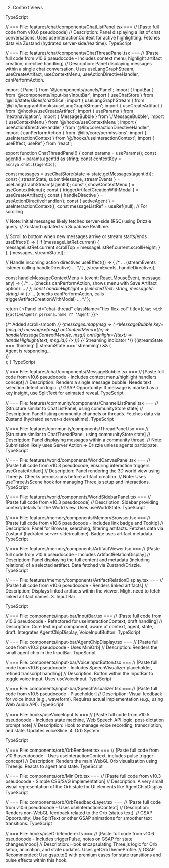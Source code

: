 2. Context Views

TypeScript

// === File: features/chat/components/ChatListPanel.tsx ===
// [Paste full code from v10.6 pseudocode]
// Description: Panel displaying a list of chat conversations. Uses useInteractionContext for active highlighting. Fetches data via Zustand (hydrated server-side/realtime).
TypeScript

// === File: features/chat/components/ChatThreadPanel.tsx ===
// [Paste full code from v10.6 pseudocode - Includes context menu, highlight artifact creation, directive handling]
// Description: Panel displaying messages within a single chat conversation. Uses useLangGraphStream, useCreateArtifact, useContextMenu, useActionDirectiveHandler, canPerformAction.

import { Panel } from '@/components/panels/Panel';
import { InputBar } from '@/components/input-bar/InputBar';
import { useChatStore } from '@/lib/state/slices/chatSlice';
import { useLangGraphStream } from '@/lib/langgraph/hooks/useLangGraphStream';
import { useCreateArtifact } from '@/hooks/useCreateArtifact';
import { useParams } from 'next/navigation';
import { MessageBubble } from './MessageBubble';
import { useContextMenu } from '@/hooks/useContextMenu';
import { useActionDirectiveHandler } from '@/lib/core/actionDirectiveHandler';
import { canPerformAction } from '@/lib/core/permissions';
import { useInteractionContext } from '@/hooks/useInteractionContext';
import { useEffect, useRef } from 'react';

export function ChatThreadPanel() {
  const params = useParams();
  const agentId = params.agentId as string;
  const contextKey = `asraya:chat:${agentId}`;

  const messages = useChatStore(state => state.getMessages(agentId));
  const { streamState, submitMessage, streamEvents } = useLangGraphStream(agentId);
  const { showContextMenu } = useContextMenu();
  const { triggerArtifactCreationWithModal } = useCreateArtifact();
  const { handleDirective } = useActionDirectiveHandler();
  const { activeAgent } = useInteractionContext();
  const messageListRef = useRef<HTMLDivElement>(null); // For scrolling

  // Note: Initial messages likely fetched server-side (RSC) using Drizzle query.
  // Zustand updated via Supabase Realtime.

  // Scroll to bottom when new messages arrive or stream starts/ends
  useEffect(() => {
      if (messageListRef.current) {
          messageListRef.current.scrollTop = messageListRef.current.scrollHeight;
      }
  }, [messages, streamState]);

  // Handle incoming action directives
  useEffect(() => { /* ... (streamEvents listener calling handleDirective) ... */ }, [streamEvents, handleDirective]);

  const handleMessageContextMenu = (event: React.MouseEvent, message: any) => { /* ... (checks canPerformAction, shows menu with Save Artifact option) ... */ };
  const handleHighlight = (selectedText: string, messageId: string) => { /* ... (checks canPerformAction, calls triggerArtifactCreationWithModal) ... */ };

  return (
    <Panel id="chat-thread" className="flex flex-col" title={`Chat with ${activeAgent?.persona.name ?? 'Agent'}`}>
      <div ref={messageListRef} className="flex-1 overflow-y-auto p-4 space-y-4 scroll-smooth"> {/* Added scroll-smooth */}
        {messages.map(msg => (
          <MessageBubble
            key={msg.id} message={msg}
            onContextMenu={(e) => handleMessageContextMenu(e, msg)}
            onHighlight={(text) => handleHighlight(text, msg.id)}
          />
        ))}
        {/* Streaming indicator */}
        {(streamState === 'thinking' || streamState === 'streaming') && (
            <div className="flex justify-center items-center gap-2 text-sm text-text-muted italic py-2">
                <div className="animate-spin rounded-full h-3 w-3 border-b-2 border-current"></div>
                Agent is responding...
            </div>
        )}
      </div>
      <InputBar contextKey={contextKey} onSubmit={submitMessage} />
    </Panel>
  );
}
TypeScript

// === File: features/chat/components/MessageBubble.tsx ===
// [Paste full code from v10.6 pseudocode - Includes context menu/highlight handlers concept]
// Description: Renders a single message bubble. Needs text selection detection logic.
// GSAP Opportunity: If message is marked as a key insight, use SplitText for animated reveal.
TypeScript

// === File: features/community/components/ChannelListPanel.tsx ===
// [Structure similar to ChatListPanel, using communityStore state]
// Description: Panel listing community channels or threads. Fetches data via Zustand (hydrated server-side/realtime).
TypeScript

// === File: features/community/components/ThreadPanel.tsx ===
// [Structure similar to ChatThreadPanel, using communityStore state]
// Description: Panel displaying messages within a community thread.
// Note: Submission likely uses Server Action -> Drizzle unless agents participate.
TypeScript

// === File: features/world/components/WorldCanvasPanel.tsx ===
// [Paste full code from v10.3 pseudocode, ensuring interaction triggers useCreateArtifact]
// Description: Panel rendering the 3D world view using Three.js. Checks permissions before artifact creation.
// Note: Uses useThreeJsScene hook for managing Three.js setup and interactions.
TypeScript

// === File: features/world/components/WorldSidebarPanel.tsx ===
// [Paste full code from v10.3 pseudocode]
// Description: Sidebar providing context/details for the World view. Uses useWorldState.
TypeScript

// === File: features/memory/components/MemoryBrowser.tsx ===
// [Paste full code from v10.6 pseudocode - Includes link badge and Tooltip]
// Description: Panel for Browse, searching, filtering artifacts. Fetches data via Zustand (hydrated server-side/realtime). Badge uses artifact metadata.
TypeScript

// === File: features/memory/components/ArtifactViewer.tsx ===
// [Paste full code from v10.6 pseudocode - Includes ArtifactRelationDisplay]
// Description: Panel displaying the full content and metadata (including relations) of a selected artifact. Data fetched via Zustand/Drizzle.
TypeScript

// === File: features/memory/components/ArtifactRelationDisplay.tsx ===
// [Paste full code from v10.6 pseudocode - Renders linked artifacts]
// Description: Displays linked artifacts within the viewer. Might need to fetch linked artifact names.
3. Input Bar

TypeScript

// === File: components/input-bar/InputBar.tsx ===
// [Paste full code from v10.6 pseudocode - Refactored for useInteractionContext, draft handling]
// Description: Core text input component, aware of context, agent, state, draft. Integrates AgentChipDisplay, VoiceInputButton.
TypeScript

// === File: components/input-bar/AgentChipDisplay.tsx ===
// [Paste full code from v10.3 pseudocode - Uses MiniOrb]
// Description: Renders the small agent chip in the InputBar.
TypeScript

// === File: components/input-bar/VoiceInputButton.tsx ===
// [Paste full code from v10.6 pseudocode - Includes SpeechVisualizer placeholder, refined transcript handling]
// Description: Button within the InputBar to toggle voice input. Uses useVoiceInput.
TypeScript

// === File: components/input-bar/SpeechVisualizer.tsx ===
// [Paste full code from v10.5 pseudocode - Placeholder]
// Description: Visual feedback for voice input (e.g., waveform). Requires actual implementation (e.g., using Web Audio API).
TypeScript

// === File: hooks/useVoiceInput.ts ===
// [Paste full code from v10.5 pseudocode - Includes state machine, Web Speech API logic, post-dictation prompt note]
// Description: Hook to manage voice recording, transcription, and state. Updates voiceSlice.
4. Orb System

TypeScript

// === File: components/orb/OrbRenderer.tsx ===
// [Paste full code from v10.6 pseudocode - Uses useInteractionContext, includes pulse trigger concept]
// Description: Renders the main WebGL Orb visualization using Three.js. Reacts to agent and state.
TypeScript

// === File: components/orb/MiniOrb.tsx ===
// [Paste full code from v10.3 pseudocode - Simple CSS/SVG implementation]
// Description: A very small visual representation of the Orb state for UI elements like AgentChipDisplay.
TypeScript

// === File: components/orb/OrbFeedbackLayer.tsx ===
// [Paste full code from v10.6 pseudocode - Uses useInteractionContext]
// Description: Renders non-WebGL feedback related to the Orb (status text).
// GSAP Opportunity: Use SplitText or other GSAP animations for smoother text transitions.
TypeScript

// === File: hooks/useOrbRenderer.ts ===
// [Paste full code from v10.6 pseudocode - Includes triggerPulse, notes on GSAP for state changes/mood]
// Description: Hook encapsulating Three.js logic for Orb setup, animation, and state updates. Uses getOrbThemeProfile.
// GSAP Recommended: Use gsap.to() with premium eases for state transitions and pulse effects within this hook.